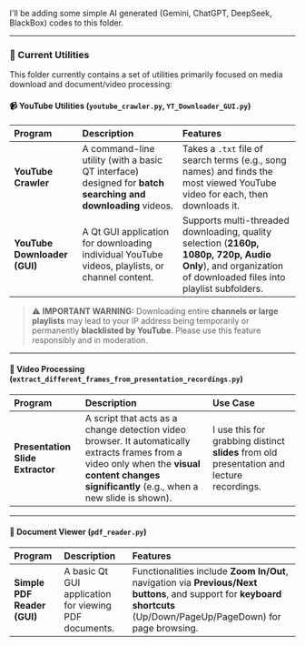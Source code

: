I'll be adding some simple AI generated (Gemini, ChatGPT, DeepSeek, BlackBox) codes to this folder.

---

### 📂 Current Utilities

This folder currently contains a set of utilities primarily focused on media download and document/video processing:

#### 📹 YouTube Utilities (`youtube_crawler.py`, `YT_Downloader_GUI.py`)

| Program | Description | Features |
| :--- | :--- | :--- |
| **YouTube Crawler** | A command-line utility (with a basic QT interface) designed for **batch searching and downloading** videos. | Takes a `.txt` file of search terms (e.g., song names) and finds the most viewed YouTube video for each, then downloads it. |
| **YouTube Downloader (GUI)** | A Qt GUI application for downloading individual YouTube videos, playlists, or channel content. | Supports multi-threaded downloading, quality selection (**2160p, 1080p, 720p, Audio Only**), and organization of downloaded files into playlist subfolders. |

> ⚠️ **IMPORTANT WARNING:** Downloading entire **channels or large playlists** may lead to your IP address being temporarily or permanently **blacklisted by YouTube**. Please use this feature responsibly and in moderation.

---

#### 🎥 Video Processing (`extract_different_frames_from_presentation_recordings.py`)

| Program | Description | Use Case |
| :--- | :--- | :--- |
| **Presentation Slide Extractor** | A script that acts as a change detection video browser. It automatically extracts frames from a video only when the **visual content changes significantly** (e.g., when a new slide is shown). | I use this for grabbing distinct **slides** from old presentation and lecture recordings. |

---

#### 📄 Document Viewer (`pdf_reader.py`)

| Program | Description | Features |
| :--- | :--- | :--- |
| **Simple PDF Reader (GUI)** | A basic Qt GUI application for viewing PDF documents. | Functionalities include **Zoom In/Out**, navigation via **Previous/Next buttons**, and support for **keyboard shortcuts** (Up/Down/PageUp/PageDown) for page browsing. |
